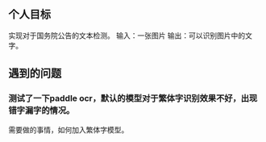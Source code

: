 ## 个人目标
实现对于国务院公告的文本检测。
输入：一张图片
输出：可以识别图片中的文字。


## 遇到的问题

### 测试了一下paddle ocr，默认的模型对于繁体字识别效果不好，出现错字漏字的情况。
需要做的事情，如何加入繁体字模型。